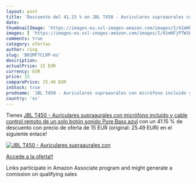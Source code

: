 ```yaml
---
layout: post
title: 'Descuento del 41.15 % en JBL T450 - Auriculares supraaurales con '
date: 
thumbnailImage: 'https://images-eu.ssl-images-amazon.com/images/I/41mHFjPTW3L._SL200_.jpg'
images: [ 'https://images-eu.ssl-images-amazon.com/images/I/41mHFjPTW3L._SL200_.jpg' ]
comments: true
category: ofertas
author: ring
slug: 'B01MF7CLRP-es'
description:
actualPrice: 15 EUR
currency: EUR
price: 15
comparePrice: 25.49 EUR
inStock: true
prodname: 'JBL T450 - Auriculares supraaurales con micrófono incluido y cable  control remoto de un solo botón  sonido Pure Bass  azul'
country: 'es'
---
```


Tienes [JBL T450 - Auriculares supraaurales con micrófono incluido y cable  control remoto de un solo botón  sonido Pure Bass  azul](https://www.amazon.es/dp/B01MF7CLRP/?tag=tolees-21) con un 41.15 % de descuento con precio de oferta de 15 EUR (original: 25.49 EUR) en el siguiente enlace!

[![JBL T450 - Auriculares supraaurales con ](https://images-eu.ssl-images-amazon.com/images/I/41mHFjPTW3L._SL200_.jpg)](https://www.amazon.es/dp/B01MF7CLRP/?tag=tolees-21)

[Accede a la oferta!!](https://www.amazon.es/dp/B01MF7CLRP/?tag=tolees-21)

Links participate in Amazon Associate program and might generate a comission on qualifying sales


